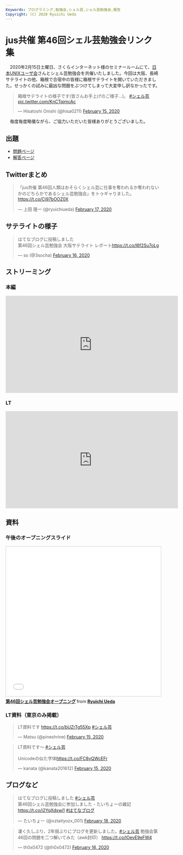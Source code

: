 ```yaml
---
Keywords: プログラミング,勉強会,シェル芸,シェル芸勉強会,報告
Copyright: (C) 2020 Ryuichi Ueda
---
```


# jus共催 第46回シェル芸勉強会リンク集

　2020年2月15日土曜日、さくらインターネット様のセミナールームにて、[日本UNIXユーザ会](https://www.jus.or.jp/)さんとシェル芸勉強会を共催いたしました。今回は大阪、長崎サテライトの他、箱根で合宿中の皆様に箱根サテライトを開いていただきました。せっかくの試みに最凶な問題をぶつけてしまって大変申し訳なかったです。

<blockquote class="twitter-tweet"><p lang="ja" dir="ltr">箱根サテライトの様子です(皆さんお手上げのご様子…)。 <a href="https://twitter.com/hashtag/%E3%82%B7%E3%82%A7%E3%83%AB%E8%8A%B8?src=hash&amp;ref_src=twsrc%5Etfw">#シェル芸</a> <a href="https://t.co/KnCTqjmcAc">pic.twitter.com/KnCTqjmcAc</a></p>&mdash; Hisatoshi Onishi (@hisa0211) <a href="https://twitter.com/hisa0211/status/1228536037195935746?ref_src=twsrc%5Etfw">February 15, 2020</a></blockquote> <script async src="https://platform.twitter.com/widgets.js" charset="utf-8"></script>


　毎度毎度略儀ながら、ご協力いただいた皆様ありがとうございました。


## 出題

* [問題ページ](/?post=20200215_shellgei_46_q)
* [解答ページ](/?post=20200215_shellgei_46)

## Twitterまとめ

<blockquote class="twitter-tweet" data-partner="tweetdeck"><p lang="ja" dir="ltr">「jus共催 第46回人類はおそらくシェル芸に仕事を奪われるか奪われないかのどちらかであるシェル芸勉強会」をトゥギャりました。 <a href="https://t.co/Cj97bOOZ0X">https://t.co/Cj97bOOZ0X</a></p>&mdash; 上田 隆一 (@ryuichiueda) <a href="https://twitter.com/ryuichiueda/status/1229243858283745281?ref_src=twsrc%5Etfw">February 17, 2020</a></blockquote>
<script async src="https://platform.twitter.com/widgets.js" charset="utf-8"></script>



## サテライトの様子

<blockquote class="twitter-tweet"><p lang="ja" dir="ltr">はてなブログに投稿しました<br>第46回シェル芸勉強会 大阪サテライト レポート<a href="https://t.co/l6f2Su7oLg">https://t.co/l6f2Su7oLg</a></p>&mdash; so (@3socha) <a href="https://twitter.com/3socha/status/1228942559759650817?ref_src=twsrc%5Etfw">February 16, 2020</a></blockquote> <script async src="https://platform.twitter.com/widgets.js" charset="utf-8"></script>

## ストリーミング

### 本編

<iframe width="560" height="315" src="https://www.youtube.com/embed/ymOprpMCHzY" frameborder="0" allow="accelerometer; autoplay; encrypted-media; gyroscope; picture-in-picture" allowfullscreen></iframe>

### LT

<iframe width="560" height="315" src="https://www.youtube.com/embed/2gvS44viS9M" frameborder="0" allow="accelerometer; autoplay; encrypted-media; gyroscope; picture-in-picture" allowfullscreen></iframe>


## 資料

### 午後のオープニングスライド

<iframe src="//www.slideshare.net/slideshow/embed_code/key/4shMg492nFYZkA" width="595" height="485" frameborder="0" marginwidth="0" marginheight="0" scrolling="no" style="border:1px solid #CCC; border-width:1px; margin-bottom:5px; max-width: 100%;" allowfullscreen> </iframe> <div style="margin-bottom:5px"> <strong> <a href="//www.slideshare.net/ryuichiueda/46-228755094" title="第46回シェル芸勉強会オープニング" target="_blank">第46回シェル芸勉強会オープニング</a> </strong> from <strong><a href="https://www.slideshare.net/ryuichiueda" target="_blank">Ryuichi Ueda</a></strong> </div>

### LT資料（東京のみ掲載）

<blockquote class="twitter-tweet"><p lang="ja" dir="ltr">LT資料です <a href="https://t.co/bUZrTg55Xp">https://t.co/bUZrTg55Xp</a> <a href="https://twitter.com/hashtag/%E3%82%B7%E3%82%A7%E3%83%AB%E8%8A%B8?src=hash&amp;ref_src=twsrc%5Etfw">#シェル芸</a></p>&mdash; Matsu (@pineshrine) <a href="https://twitter.com/pineshrine/status/1228577603721678850?ref_src=twsrc%5Etfw">February 15, 2020</a></blockquote> <script async src="https://platform.twitter.com/widgets.js" charset="utf-8"></script>

<blockquote class="twitter-tweet"><p lang="ja" dir="ltr">LT資料です～ <a href="https://twitter.com/hashtag/%E3%82%B7%E3%82%A7%E3%83%AB%E8%8A%B8?src=hash&amp;ref_src=twsrc%5Etfw">#シェル芸</a><br><br>Unicodeの似た字体<a href="https://t.co/FC8yQWcEFr">https://t.co/FC8yQWcEFr</a></p>&mdash; kanata (@kanata201612) <a href="https://twitter.com/kanata201612/status/1228596523845308417?ref_src=twsrc%5Etfw">February 15, 2020</a></blockquote> <script async src="https://platform.twitter.com/widgets.js" charset="utf-8"></script>


## ブログなど


<blockquote class="twitter-tweet" data-partner="tweetdeck"><p lang="ja" dir="ltr">はてなブログに投稿しました <a href="https://twitter.com/hashtag/%E3%82%B7%E3%82%A7%E3%83%AB%E8%8A%B8?src=hash&amp;ref_src=twsrc%5Etfw">#シェル芸</a><br>第46回シェル芸勉強会に参加しました - たいちょーの雑記 <a href="https://t.co/i2YqXdxwi1">https://t.co/i2YqXdxwi1</a> <a href="https://twitter.com/hashtag/%E3%81%AF%E3%81%A6%E3%81%AA%E3%83%96%E3%83%AD%E3%82%B0?src=hash&amp;ref_src=twsrc%5Etfw">#はてなブログ</a></p>&mdash; たいちょー (@xztaityozx_001) <a href="https://twitter.com/xztaityozx_001/status/1229788893886566401?ref_src=twsrc%5Etfw">February 18, 2020</a></blockquote>
<script async src="https://platform.twitter.com/widgets.js" charset="utf-8"></script>

<blockquote class="twitter-tweet"><p lang="ja" dir="ltr">凄く久しぶり、2年弱ぶりにブログを更新しました。<a href="https://twitter.com/hashtag/%E3%82%B7%E3%82%A7%E3%83%AB%E8%8A%B8?src=hash&amp;ref_src=twsrc%5Etfw">#シェル芸</a> 勉強会第46回の問題を二つ解いてみた（awk封印） <a href="https://t.co/lOevE9eFW4">https://t.co/lOevE9eFW4</a></p>&mdash; th0x0472 (@th0x0472) <a href="https://twitter.com/th0x0472/status/1228973583226957824?ref_src=twsrc%5Etfw">February 16, 2020</a></blockquote> <script async src="https://platform.twitter.com/widgets.js" charset="utf-8"></script>
